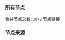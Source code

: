 ### 所有节点
合并节点总数: `1078`
[节点链接](https://raw.githubusercontent.com/rzhy1/11/master/sub/sub_merge_base64.txt)

### 节点来源
